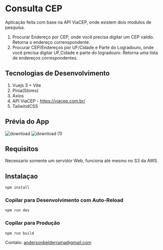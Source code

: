 # Consulta CEP

Aplicação feita com base na API ViaCEP, onde existem dois modulos de pesquisa.
1. Procurar Endereço por CEP, onde você precisa digitar um CEP valido. Retorna o endereço correnspondente.
2. Procurar CEP/Endereços por UF/Cidade e Parte do Logradouro, onde você precisa digitar UF,Cidade e parte do logradouro. Retorna uma lista de endereços correspondentes.

## Tecnologias de Desenvolvimento

1. Vuejs 3 + Vite
2. Pinia(Stores)
3. Axios
4. API ViaCEP - https://viacep.com.br/
5. TailwindCSS


## Prévia do App

![download](https://github.com/andersonbelderrama/consulta-cep/assets/40325247/9e8d8a27-be69-446a-8f7d-7f774bbc5e35)
![download (1)](https://github.com/andersonbelderrama/consulta-cep/assets/40325247/c42fc5ac-a79c-4dd8-9507-7b1add4cf640)


## Requisitos

Necessario somente um servidor Web, funciona até mesmo no S3 da AWS.

## Instalaçao

```sh
npm install
```

### Copilar para Desenvolvimento com Auto-Reload

```sh
npm run dev
```

### Copilar para Produção

```sh
npm run build
```


Contato: andersonbelderrama@gmail.com
